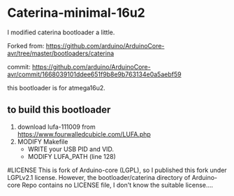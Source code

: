 # Caterina-minimal-16u2
I modified caterina bootloader a little. 

Forked from: https://github.com/arduino/ArduinoCore-avr/tree/master/bootloaders/caterina

commit: https://github.com/arduino/ArduinoCore-avr/commit/1668039101ddee651f9b8e9b763134e0a5aebf59

this bootloader is for atmega16u2.

## to build this bootloader

1. download lufa-111009 from https://www.fourwalledcubicle.com/LUFA.php
2. MODIFY Makefile
   - WRITE your USB PID and VID.
   - MODIFY LUFA_PATH (line 128)

#LICENSE
This is fork of Arduino-core (LGPL), so I published this fork under LGPLv2.1 license. 
However, the bootloader/caterina directory of Arduino-core Repo contains no LICENSE file, I don't know the suitable license....
